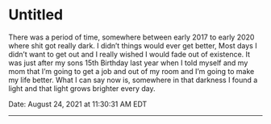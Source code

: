# Untitled

There was a period of time, somewhere between early 2017 to early 2020 where shit got really dark. I didn’t things would ever get better, Most days I didn’t want to get out and I really wished I would fade out of existence. It was just after my sons 15th Birthday last year when I told myself and my mom that I’m going to get a job and out of my room and I’m going to make my life better. What I can say now is, somewhere in that darkness I found a light and that light grows brighter every day.

Date:	August 24, 2021 at 11:30:31 AM EDT

---
